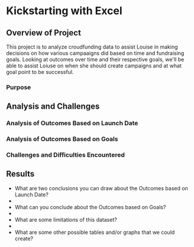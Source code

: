 # Kickstarting with Excel

## Overview of Project
This project is to analyze croudfunding data to assist Louise in making decisions on how various campaaigns did based on time and fundraising goals.  Looking at outcomes over time and their respective goals, we'll be able to assist Loiuse on when she should create campaigns and at what goal point to be successful.
### Purpose

## Analysis and Challenges

### Analysis of Outcomes Based on Launch Date

### Analysis of Outcomes Based on Goals

### Challenges and Difficulties Encountered

## Results
- What are two conclusions you can draw about the Outcomes based on Launch Date?
- 
- What can you conclude about the Outcomes based on Goals?
- 
- What are some limitations of this dataset?
- 
- What are some other possible tables and/or graphs that we could create?
